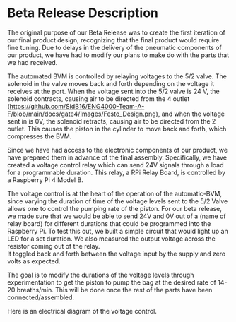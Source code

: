 <h1> Beta Release Description </h1>

The original purpose of our Beta Release was to create the first iteration of our final product design, recognizing that the final product would require fine tuning. Due to delays in the delivery of the pneumatic components of our product, we have had to modify our plans to make do with the parts that we had received.  


The automated BVM is controlled by relaying voltages to the 5/2 valve.  The solenoid in the valve moves back and forth depending on the voltage it receives at the port. When the voltage sent into the 5/2 valve is 24 V, the solenoid contracts, causing air to be directed from the 4 outlet (https://github.com/SidB16/ENG4000-Team-A-F/blob/main/docs/gate4/Images/Festo_Design.png), and when the voltage sent in is 0V, the solenoid retracts, causing air to be directed from the 2 outlet.  This causes the piston in the cylinder to move back and forth, which compresses the BVM.  

Since we have had access to the electronic components of our product, we have prepared them in advance of the final assembly.  Specifically, we have created a voltage control relay which can send 24V signals through a load for a programmable duration.  This relay, a RPi Relay Board, is controlled by a Raspberry Pi 4 Model B.  

The voltage control is at the heart of the operation of the automatic-BVM, since varying the duration of time of the voltage levels sent to the 5/2 Valve allows one to control the pumping rate of the piston.  For our beta release, we made sure that we would be able to send 24V and 0V out of a (name of relay board) for different durations that could be programmed into the Raspberry Pi.  To test this out, we built a simple circuit that would light up an LED for a set duration.  We also measured the output voltage across the resistor coming out of the relay.  
It toggled back and forth between the voltage input by the supply and zero volts as expected.

The goal is to modify the durations of the voltage levels through experimentation to get the piston to pump the bag at the desired rate of 14-20  breaths/min.  This will be done once the rest of the parts have been connected/assembled.  


Here is an electrical diagram of the voltage control.  

